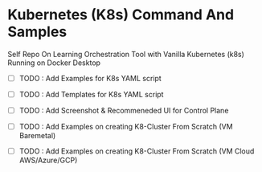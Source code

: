 # Kubernetes (K8s) Command And Samples
Self Repo On Learning Orchestration Tool with Vanilla Kubernetes (k8s) Running on Docker Desktop

- [ ]  TODO : Add Examples for K8s YAML script 
- [ ]  TODO : Add Templates for K8s YAML script
- [ ]  TODO : Add Screenshot & Recommeneded UI for Control Plane
- [ ]  TODO : Add Examples on creating K8-Cluster From Scratch (VM Baremetal)
- [ ]  TODO : Add Examples on creating K8-Cluster From Scratch (VM Cloud AWS/Azure/GCP)


